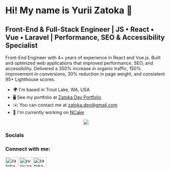 Hi! My name is Yurii Zatoka 👋
=====================================================================================================================================

Front-End & Full-Stack Engineer | JS • React • Vue • Laravel | Performance, SEO & Accessibility Specialist
----------------------------------------------------------------------------------------------------------

Front-End Engineer with 4+ years of experience in React and Vue.js. Built and optimized web applications that improved performance, SEO, and accessibility. Delivered a 350% increase in organic traffic, 150% improvement in conversions, 30% reduction in page weight, and consistent 95+ Lighthouse scores.

* 🌍  I'm based in Trout Lake, WA, USA
* 🖥️  See my portfolio at [Zatoka Dev Portfolio](http://yurkenua.github.io/)
* ✉️  You can contact me at [zatoka.dev@gmail.com](mailto:zatoka.dev@gmail.com)
* 🚀  I'm currently working on [NCake](http://ncake.us)

<p align="center">
  <a href="https://skillicons.dev">
    <img src="https://skillicons.dev/icons?i=js,ts,react,vue,laravel,nextjs,css,sass,tailwind,bootstrap,materialui,redux,pinia,git,redis,mysql,prisma,mongodb,ps,figma,regex,vite,webpack,babel,firebase,gcp,npm,postman,vscode,aws,vercel,apple,windows" />
  </a>
</p>

### Socials
<h3 align="left">Connect with me:</h3>
<p align="left">
<a href="https://linkedin.com/in/zatoka" target="blank"><img align="center" src="https://raw.githubusercontent.com/rahuldkjain/github-profile-readme-generator/master/src/images/icons/Social/linked-in-alt.svg" alt="zatoka" height="30" width="40" /></a>
<a href="https://fb.com/yuriy.zatoka" target="blank"><img align="center" src="https://raw.githubusercontent.com/rahuldkjain/github-profile-readme-generator/master/src/images/icons/Social/facebook.svg" alt="yuriy.zatoka" height="30" width="40" /></a>
<a href="https://instagram.com/zatoka" target="blank"><img align="center" src="https://raw.githubusercontent.com/rahuldkjain/github-profile-readme-generator/master/src/images/icons/Social/instagram.svg" alt="zatoka" height="30" width="40" /></a>
</p>
